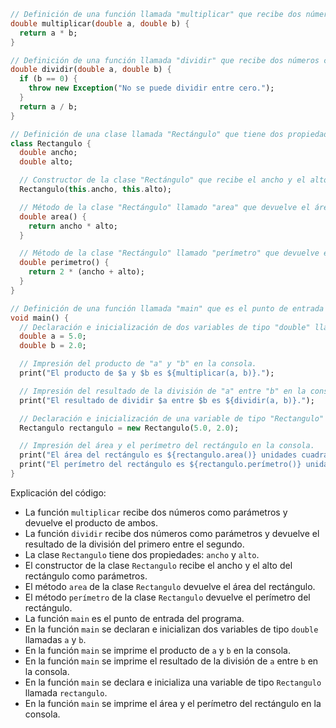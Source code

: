 ```dart
// Definición de una función llamada "multiplicar" que recibe dos números como parámetros y devuelve el producto de ambos.
double multiplicar(double a, double b) {
  return a * b;
}

// Definición de una función llamada "dividir" que recibe dos números como parámetros y devuelve el resultado de la división del primero entre el segundo.
double dividir(double a, double b) {
  if (b == 0) {
    throw new Exception("No se puede dividir entre cero.");
  }
  return a / b;
}

// Definición de una clase llamada "Rectángulo" que tiene dos propiedades: "ancho" y "alto".
class Rectangulo {
  double ancho;
  double alto;

  // Constructor de la clase "Rectángulo" que recibe el ancho y el alto del rectángulo como parámetros.
  Rectangulo(this.ancho, this.alto);

  // Método de la clase "Rectángulo" llamado "area" que devuelve el área del rectángulo.
  double area() {
    return ancho * alto;
  }

  // Método de la clase "Rectángulo" llamado "perímetro" que devuelve el perímetro del rectángulo.
  double perimetro() {
    return 2 * (ancho + alto);
  }
}

// Definición de una función llamada "main" que es el punto de entrada del programa.
void main() {
  // Declaración e inicialización de dos variables de tipo "double" llamadas "a" y "b".
  double a = 5.0;
  double b = 2.0;

  // Impresión del producto de "a" y "b" en la consola.
  print("El producto de $a y $b es ${multiplicar(a, b)}.");

  // Impresión del resultado de la división de "a" entre "b" en la consola.
  print("El resultado de dividir $a entre $b es ${dividir(a, b)}.");

  // Declaración e inicialización de una variable de tipo "Rectangulo" llamada "rectangulo".
  Rectangulo rectangulo = new Rectangulo(5.0, 2.0);

  // Impresión del área y el perímetro del rectángulo en la consola.
  print("El área del rectángulo es ${rectangulo.area()} unidades cuadradas.");
  print("El perímetro del rectángulo es ${rectangulo.perímetro()} unidades.");
}
```

Explicación del código:

* La función `multiplicar` recibe dos números como parámetros y devuelve el producto de ambos.
* La función `dividir` recibe dos números como parámetros y devuelve el resultado de la división del primero entre el segundo.
* La clase `Rectangulo` tiene dos propiedades: `ancho` y `alto`.
* El constructor de la clase `Rectangulo` recibe el ancho y el alto del rectángulo como parámetros.
* El método `area` de la clase `Rectangulo` devuelve el área del rectángulo.
* El método `perímetro` de la clase `Rectangulo` devuelve el perímetro del rectángulo.
* La función `main` es el punto de entrada del programa.
* En la función `main` se declaran e inicializan dos variables de tipo `double` llamadas `a` y `b`.
* En la función `main` se imprime el producto de `a` y `b` en la consola.
* En la función `main` se imprime el resultado de la división de `a` entre `b` en la consola.
* En la función `main` se declara e inicializa una variable de tipo `Rectangulo` llamada `rectangulo`.
* En la función `main` se imprime el área y el perímetro del rectángulo en la consola.